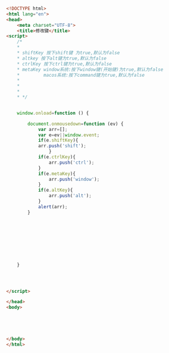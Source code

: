 
<BlogInfo title="84.修改键" author="白日梦想猿" pv=0 read_times=0 pre_cost_time=0分44秒 category="js学习" tag_list="['js学习']" create_time="2021.01.06 19:00:08" update_time="2021.01.06 19:11:36" />

```html
<!DOCTYPE html>
<html lang="en">
<head>
    <meta charset="UTF-8">
    <title>修改键</title>
<script>
    /*
    *
    * shiftKey 按下shift键 为true,默认为false
    * altkey 按下alt键为true,默认为false
    * ctrlKey 按下ctrl键为true,默认为false
    * metaKey window系统:按下window键(开始键)为true,默认为false
    *         macos系统:按下command键为true,默认为false
    *
    *
    *
    * */


    window.onload=function () {

        document.onmousedown=function (ev) {
            var arr=[];
            var e=ev||window.event;
            if(e.shiftKey){
            arr.push('shift');
                }
            if(e.ctrlKey){
                arr.push('ctrl');
            }
            if(e.metaKey){
                arr.push('window');
            }
            if(e.altKey){
                arr.push('alt');
            }
            alert(arr);
        }









    }




</script>

</head>
<body>





</body>
</html>
```
